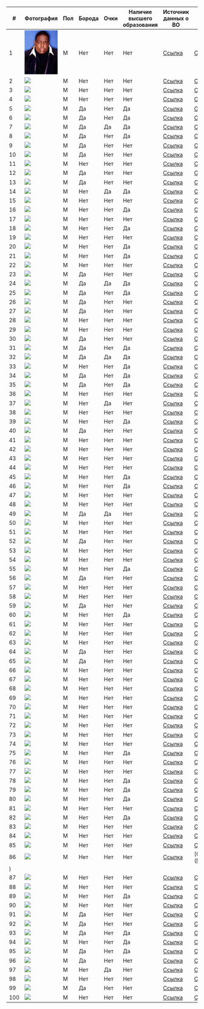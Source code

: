 | # | Фотография | Пол | Борода | Очки | Наличие высшего образования | Источник данных о ВО | Источник фото |
|---|---|---|---|---|---|---|---|
| 1 |![](rap/2_BIG.jpeg) | M | Нет | Нет | Нет | [Ссылка](https://en.wikipedia.org/wiki/The_Notorious_B.I.G.) | [Ссылка](https://www.listal.com/viewimage/5597751) | 
| 2 |![](/1_Eminem.png) | M | Нет | Нет | Нет | [Ссылка](https://en.wikipedia.org/wiki/Eminem) | [Ссылка](https://123ru.net/english/175464495/)|  
| 3 |![](/3_JayZ.jpg) | M | Нет | Нет | Нет | [Ссылка](https://en.wikipedia.org/wiki/Jay-Z) | [Ссылка](https://www.behance.net/gallery/14695927/Photorealism-llustrations/modules/101238173) | 
| 4 |![](/4_Nas.jpeg) | M | Нет | Нет | Нет | [Ссылка](https://en.wikipedia.org/wiki/Nas) | [Ссылка](https://www.gettyimages.nl/fotos/nasty-nas?family=editorial&page=2&phrase=nasty%20nas&sort=mostpopular) | 
| 5 |![](/5_2pac.jpeg) | M | Да | Нет | Да | [Ссылка](https://en.wikipedia.org/wiki/Tupac_Shakur) | [Ссылка](https://ru.pinterest.com/pin/146367056628795285/) | 
| 6 |![](/6_50cent.jpg) | M | Да | Нет | Да | [Ссылка](https://en.wikipedia.org/wiki/50_Cent) | [Ссылка](https://celebrityinsider.org/50-cent-uses-r-kelly-to-make-insensitive-joke-about-dwyane-wades-transgender-daughter-zaya-has-the-power-actor-gone-too-far-373678/) | 
| 7 |![](/7_Snoop.jpeg) | M | Да | Да | Да | [Ссылка](https://en.wikipedia.org/wiki/Snoop_Dogg) | [Ссылка](http://almode.ru/stars/16881-snoop-dogg-44-foto.html) | 
| 8 |![](/8_Ice.jpeg) | M | Да | Нет | Да | [Ссылка](https://en.wikipedia.org/wiki/Ice_Cube) | [Ссылка](https://twitter.com/4words_ru/status/1007530571944353792?lang=he) | 
| 9 |![](/9_Kanye.jpeg) | M | Да | Нет | Нет | [Ссылка](https://en.wikipedia.org/wiki/Kanye_West) | [Ссылка](https://ru.pinterest.com/pin/218635756886845153/) | 
| 10 |![](/10_Lamar.jpeg) | M | Да | Нет | Нет | [Ссылка](https://en.wikipedia.org/wiki/Kendrick_Lamar) | [Ссылка](https://theshaderoom.com/kendrick-lamar-shares-that-hes-working-on-his-final-tde-album/amp/) | 
| 11 |![](/11_Drake.jpeg) | M | Нет | Нет | Нет | [Ссылка](https://en.wikipedia.org/wiki/Drake_(musician)) | [Ссылка](https://ru.pinterest.com/pin/475974254350632497/) | 
| 12 |![](/12_dmx.jpeg) | M | Да | Нет | Нет | [Ссылка](https://en.wikipedia.org/wiki/DMX) | [Ссылка](https://mavink.com/explore/DMX-Younger) | 
| 13 |![](/13_pushaT.jpeg) | M | Да | Нет | Нет | [Ссылка](https://en.wikipedia.org/wiki/Pusha_T) | [Ссылка](https://celebritypets.net/pets/terrence-levarr-thornton-pusha-t-pets/) | 
| 14 |![](/14_Kid_Cudi.jpg) | M | Нет | Да | Да | [Ссылка](https://en.wikipedia.org/wiki/Kid_Cudi) | [Ссылка](https://www.imdb.com/name/nm3264596/mediaviewer/rm727112192) | 
| 15 |![](/15_Asap_rocky.jpeg) | M | Нет | Нет | Нет | [Ссылка](https://en.wikipedia.org/wiki/ASAP_Rocky) | [Ссылка](https://vsrap.ru/proizoshla-utechka-diplomaticheskih-pisem-svyazannyh-s-delom-a-ap-rocky/) | 
| 16 |![](/16_wiz.jpeg) | M | Нет | Нет | Да | [Ссылка](https://en.wikipedia.org/wiki/Wiz_Khalifa) | [Ссылка](https://www.spletnik.ru/buzz/97819-dzhastin-biber-amanda-bayns-presli-gerber-zvezdy-s-tatuirovkami-na-litce.html) | 
| 17 |![](/17_meek_mill.jpeg) | M | Нет | Нет | Нет | [Ссылка](https://en.wikipedia.org/wiki/Meek_Mill) | [Ссылка](https://www.yabaleftonline.ng/meek-mill-sentenced-to-90-days-house-arrest/) | 
| 18 |![](/18_xzibit.jpeg) | M | Нет | Нет | Да | [Ссылка](https://en.wikipedia.org/wiki/Xzibit) | [Ссылка](https://www.gettyimages.com/detail/news-photo/rapper-xzibit-attends-the-premiere-of-hbos-the-defiant-ones-news-photo/800078842?language=es) | 
| 19 |![](/19_tyler_the_creator.jpeg) | M | Нет | Нет | Нет | [Ссылка](https://en.wikipedia.org/wiki/Tyler,_the_Creator) | [Ссылка](https://fromthestage.net/tyler-the-creator-responds-to-fans-who-booed-drake-during-on-stage-at-camp-flog-gnaw/) | 
| 20 |![](/20_drDree.jpeg) | M | Нет | Нет | Да | [Ссылка](https://en.wikipedia.org/wiki/Dr._Dre) | [Ссылка](http://lookalike.top/dr-dre-doktor-dre-biografija-lichnaja-zhizn-foto-detstvo-albomy-pesni-klipy-rost-ves/) | 
| 21 |![](/21_lil_kim.jpeg) | M | Нет | Нет | Да | [Ссылка](https://en.wikipedia.org/wiki/Lil%27_Kim) | [Ссылка](https://www.youtube.com/watch?v=a765Sdx23-w&ab_channel=TheCelebRack) | 
| 22 |![](/22_ice_t.jpeg) | M | Нет | Нет | Нет | [Ссылка](https://en.wikipedia.org/wiki/Ice-T) | [Ссылка](https://ru.pinterest.com/pin/499336677416351989/) | 
| 23 |![](/23_natte_dog.jpg) | M | Да | Нет | Нет | [Ссылка](https://en.wikipedia.org/wiki/Nate_Dogg) | [Ссылка](https://www.imdb.com/name/nm0230489/?ref_=tt_cl_i73) | 
| 24 |![](/24_rick_ross.jpeg) | M | Да | Да | Да | [Ссылка](https://en.wikipedia.org/wiki/Rick_Ross) | [Ссылка](https://www.zimbio.com/photos/Rick+Ross/LBFCbBXq0Hh/2015+BMI+R+B+Hip+Hop+Awards+Red+Carpet) | 
| 25 |![](/25_mac_miller.jpeg) | M | Да | Нет | Да | [Ссылка](https://en.wikipedia.org/wiki/Mac_Miller) | [Ссылка](https://thissongissick.com/post/mac-miller-what-made-me-this-way/) | 
| 26 |![](/26_bob.jpeg) | M | Да | Нет | Нет | [Ссылка](https://en.wikipedia.org/wiki/B.o.B) | [Ссылка](https://www.justjared.com/2016/01/27/rapper-b-o-b-thinks-the-world-is-flat-tries-to-prove-it/) | 
| 27 |![](/27_tech_nine.jpeg) | M | Да | Нет | Нет | [Ссылка](https://en.wikipedia.org/wiki/Tech_N9ne) | [Ссылка](https://www.discogs.com/it/artist/183380-Tech-N9ne?type=Credits&subtype=Writing-Arrangement&filter_anv=0) | 
| 28 |![](/28_timati.jpeg) | M | Нет | Нет | Нет | [Ссылка](https://ru.wikipedia.org/wiki/%D0%A2%D0%B8%D0%BC%D0%B0%D1%82%D0%B8) | [Ссылка](https://radio.mirtesen.ru/blog/43849915267/Timati-prokatilsya-na-syorfe-v-halate-i-s-chashkoy-kofe) | 
| 29 |![](/29_basta.jpeg) | M | Нет | Нет | Нет | [Ссылка](https://ru.wikipedia.org/wiki/%D0%91%D0%B0%D1%81%D1%82%D0%B0_(%D0%BC%D1%83%D0%B7%D1%8B%D0%BA%D0%B0%D0%BD%D1%82)) | [Ссылка](https://newsmuz.com/news/basta?page=1) | 
| 30 |![](/30_guf.jpeg) | M | Да | Нет | Нет | [Ссылка](https://ru.wikipedia.org/wiki/%D0%93%D1%83%D1%84) | [Ссылка](https://ru.pinterest.com/pin/607211962256728974/) | 
| 31 |![](/31_lone.jpeg) | M | Да | Нет | Да | [Ссылка](https://ru.wikipedia.org/wiki/%D0%93%D0%BE%D1%80%D0%BE%D0%B7%D0%B8%D1%8F,_%D0%9B%D0%B5%D0%B2%D0%B0%D0%BD_%D0%95%D0%BC%D0%B7%D0%B0%D1%80%D0%BE%D0%B2%D0%B8%D1%87) | [Ссылка](https://e-kazan.ru/news/show/39495) | 
| 32 |![](/32_geegun.jpeg) | M | Да | Да | Да | [Ссылка](https://ru.wikipedia.org/wiki/%D0%94%D0%B6%D0%B8%D0%B3%D0%B0%D0%BD) | [Ссылка](https://super.ru/a/timati_geegan) | 
| 33 |![](/33_kristina_si.jpeg) | M | Нет | Нет | Да | [Ссылка](https://ru.wikipedia.org/wiki/Kristina_Si) | [Ссылка](https://biografii.net/znamenitosti/kristina-si.html) | 
| 34 |![](/34_noize.jpeg) | M | Да | Нет | Да | [Ссылка](https://ru.wikipedia.org/wiki/Noize_MC) | [Ссылка](https://a-a-ah.ru/event-noize-mc-in-moscow) | 
| 35 |![](/35_mot.jpeg) | M | Да | Нет | Да | [Ссылка](https://ru.wikipedia.org/wiki/%D0%9C%D0%BE%D1%82_(%D1%80%D1%8D%D0%BF%D0%B5%D1%80)) | [Ссылка](https://musicboxtv.ru/risunki-detej-stali-oblozhkoj-novogo-singla-mota/) | 
| 36 |![](/36_oxxxy.jpeg) | M | Нет | Нет | Нет | [Ссылка](https://ru.wikipedia.org/wiki/Oxxxymiron) | [Ссылка](https://spb.ananasposter.ru/oxxxymiron-17) | 
| 37 | ![](/37_ak.jpeg) | M | Нет | Да | Нет | [Ссылка](https://www.vokrug.tv/person/show/vitya_ak47/) | [Ссылка](https://citaty.info/man/viktor-gostyuhin-vitya-ak) | 
| 38 |![](/38_toni_raut.jpeg) | M | Нет | Нет | Нет | [Ссылка](https://uznayvse.ru/znamenitosti/biografiya-toni-raut.html) | [Ссылка](https://ru.pinterest.com/pin/863776403517975520/) | 
| 39 |![](/39_yanix.jpeg) | M | Нет | Нет | Да | [Ссылка](https://24smi.org/celebrity/33466-yanix.html) | [Ссылка](https://mahagon-events.ru/ploshhadki/yanix/amp/) | 
| 40 |![](/40_st.jpeg) | M | Да | Нет | Нет | [Ссылка](https://uznayvse.ru/znamenitosti/biografiya-reper-st.html) | [Ссылка](https://www.ellegirl.ru/articles/reper-st-stanet-papoi/) | 
| 41 |![](/41_topor.jpg) | M | Нет | Нет | Нет | [Ссылка](https://uznayvse.ru/znamenitosti/biografiya-garri-topor.html) | [Ссылка](https://genius.com/Garri-topor-culture-lyrics) | 
| 42 |![](/42_morgen.png) | M | Нет | Нет | Нет | [Ссылка](https://ru.wikipedia.org/wiki/%D0%9C%D0%BE%D1%80%D0%B3%D0%B5%D0%BD%D1%88%D1%82%D0%B5%D1%80%D0%BD) | [Ссылка](https://schlock.ru/basta-ne-vidit-smysla-borotsya-s-tvorchestvom-morgenshterna.html) | 
| 43 |![](/43_samka.jpeg) | M | Нет | Нет | Нет | [Ссылка](https://24smi.org/celebrity/104050-instasamka.html) | [Ссылка](https://www.novochag.ru/stars/zvezdnyy-fakt/iz-mnogodetnoy-semi-brosila-uchebu-v-shkole-7-faktov-ob-instasamke/) | 
| 44 |![](/44_feduk.jpeg) | M | Нет | Нет | Нет | [Ссылка](https://uznayvse.ru/znamenitosti/biografiya-reper-feduk.html) | [Ссылка](http://m.kino-teatr.ru/kino/acter/star/486561/foto/944422/) | 
| 45 |![](/45_pharaoh) | M | Нет | Нет | Да | [Ссылка](https://ru.wikipedia.org/wiki/Pharaoh) | [Ссылка](https://ru.pinterest.com/pin/235876099222411051/) | 
| 46 |![](/46_loc_dog.jpeg) | M | Нет | Нет | Да | [Ссылка](https://24smi.org/celebrity/32302-lok-dog.html) | [Ссылка](https://tntmusic.ru/3584-dotyanutsya-dushoi-do-kosmosa-novyi-trek-loc-dog-uzhe-v-seti/) | 
| 47 |![](/47_eldjey) | M | Нет | Нет | Нет | [Ссылка](https://svpressa.ru/persons/eldzhey-aleksey-uzenyuk/) | [Ссылка](https://mobillegends.net/garaga/%D1%8D%D0%BB%D0%B4%D0%B6%D0%B5%D0%B9-%D0%BD%D0%B0%D0%BC%D0%B5%D0%BA%D0%BD%D1%83%D0%BB-%D0%BD%D0%B0-%D1%80%D0%B0%D1%81%D1%81%D1%82%D0%B0%D0%B2%D0%B0%D0%BD%D0%B8%D0%B5-%D1%81-%D0%B0%D0%BD%D0%B0%D1%81) | 
| 48 |![](/48_21savage.jpeg) | M | Нет | Нет | Нет | [Ссылка](https://en.wikipedia.org/wiki/21_Savage) | [Ссылка](https://hiphopun.com/entertainment/gun-found-in-21-savage-car/) | 
| 49 |![](/49_future.jpeg) | M | Да | Да | Нет | [Ссылка](https://en.wikipedia.org/wiki/Future_(rapper)) | [Ссылка](https://ru.pinterest.com/pin/691795192747091199/) | 
| 50 |![](/50_Jack_Harlow) | M | Нет | Нет | Нет | [Ссылка](https://en.wikipedia.org/wiki/Jack_Harlow) | [Ссылка](https://www.15minutenews.com/article/185865778/watch-jack-harlows-new-whats-poppin-video-f-dababy-tory-lanez-and-lil-wayne/) | 
| 51 |![](/51_busta_rhymes.jpeg) | M | Нет | Нет | Нет | [Ссылка](https://en.wikipedia.org/wiki/Busta_Rhymes) | [Ссылка](https://staging1.justjared.com/2020/10/23/busta-rhymes-shows-off-his-abs-after-an-amazing-body-transformation-see-before-after/) | 
| 52 |![](/52_method.jpeg) | M | Да | Нет | Нет | [Ссылка](https://en.wikipedia.org/wiki/Method_Man) | [Ссылка](https://www.fandango.com/people/method-man-456506/photos?photoid=36302) | 
| 53 |![](/53_gza.jpeg) | M | Нет | Нет | Нет | [Ссылка](https://en.wikipedia.org/wiki/GZA) | [Ссылка](https://apeconcerts.com/events/gza/) | 
| 54 |![](/54_boosie_badazz.jpg) | M | Нет | Нет | Нет | [Ссылка](https://en.wikipedia.org/wiki/Boosie_Badazz) | [Ссылка](https://thesource.com/2021/07/02/boosie-badazz-offers-take-on-why-lil-reese-has-yet-to-leave-chicago/) | 
| 55 |![](/55_ludacris) | M | Нет | Нет | Да | [Ссылка](https://en.wikipedia.org/wiki/Ludacris) | [Ссылка](https://www.startfilm.ru/person/7406/list/photo/) | 
| 56 |![](/56_djKhaleed.jpeg) | M | Да | Нет | Нет | [Ссылка](https://en.wikipedia.org/wiki/DJ_Khaled) | [Ссылка](https://beforewegoblog.com/music-monday-all-i-do-is-win-by-dj-khaled/?shared=email&msg=fail) | 
| 57 |![](/57_face.jpeg) | M | Нет | Нет | Нет | [Ссылка](https://ru.wikipedia.org/wiki/Face) | [Ссылка](https://vnnews.ru/rossiya-na-revolyucionnoy-volne/?from=feed) | 
| 58 |![](/58_scrip.jpeg) | M | Нет | Нет | Нет | [Ссылка](https://uznayvse.ru/znamenitosti/biografiya-skriptonit.html) | [Ссылка](https://zonakz.net/2021/12/07/eksperty-kak-enpf-podstavil-tokaeva-kazaxstancam-budet-interesnej-poluchat-seruyu-zarplatu-eksperty-o-posledstviyax-resheniya-enpf-tyomnaya-storona-dolevogo-stroitelstva-kak-vyvesti-zastrojshhiko/) | 
| 59 |![](/59_usher.jpeg) | M | Да | Нет | Нет | [Ссылка](https://en.wikipedia.org/wiki/Usher_(musician)) | [Ссылка](http://www.4words.ru/artist/320/photo/radio) | 
| 60 |![](/60_husku.jpeg) | M | Нет | Нет | Да | [Ссылка](https://ru.wikipedia.org/wiki/%D0%A5%D0%B0%D1%81%D0%BA%D0%B8_(%D1%80%D1%8D%D0%BF%D0%B5%D1%80)) | [Ссылка](https://music-facts.ru/interesting_news/4-skryvayushchih-chto-zhenaty/) | 
| 61 |![](/61_atl.jpeg) | M | Нет | Нет | Нет | [Ссылка](https://ru.wikipedia.org/wiki/ATL_(%D1%80%D1%8D%D0%BF%D0%B5%D1%80)) | [Ссылка](https://xn--b1agamykmd.xn--p1ai/artist/atl) | 
| 62 |![](/62_ligalize.jpeg) | M | Нет | Нет | Нет | [Ссылка](https://ru.wikipedia.org/wiki/%D0%9B%D0%B8%D0%B3%D0%B0%D0%BB%D0%B0%D0%B9%D0%B7) | [Ссылка](https://tiktok-pesni.ru/artist/78292-ligalajz-vse-pesni) | 
| 63 |![](/63_tyga.jpeg) | M | Нет | Нет | Нет | [Ссылка](https://en.wikipedia.org/wiki/Tyga) | [Ссылка](https://tr.pinterest.com/pin/bet-experience--71283606588555516/) | 
| 64 |![](/64_post_malone.jpeg) | M | Да | Нет | Нет | [Ссылка](https://en.wikipedia.org/wiki/Post_Malone) | [Ссылка](https://ru.pinterest.com/pin/38913984267219117/) | 
| 65 |![](/65_kreed.jpeg) | M | Да | Нет | Нет | [Ссылка](https://ru.wikipedia.org/wiki/%D0%9A%D1%80%D0%B8%D0%B4,_%D0%95%D0%B3%D0%BE%D1%80) | [Ссылка](https://www.youtube.com/watch?app=desktop&v=DI6-zRyt2Kc&ab_channel=%D0%9F%D0%BE%D0%BB%D0%B8%D0%BD%D0%BA%D0%B0-%D0%9C%D0%B0%D0%BB%D0%B8%D0%BD%D0%BA%D0%B0) | 
| 66 |![](/66_minaj.jpeg) | M | Нет | Нет | Нет | [Ссылка](https://en.wikipedia.org/wiki/Nicki_Minaj) | [Ссылка](https://zen.yandex.ru/media/outstyle/stalo-izvestno-po-kakoi-prichine-nicki-minaj-otmenila-svoi-koncerty-v-saudovskoi-aravii-takogo-nikto-ne-ojidal-5d25d70cc0dcf200ade2eb0b) |
| 67 |![](/67_kardiB.jpeg) | M | Нет | Нет | Нет | [Ссылка](https://24smi.org/celebrity/61862-kardi-bi.html) | [Ссылка](https://www.bangringo.com/2019/01/terjemahan-lirik-lagu-cardi-b-what-girl.html?m=1) | 
| 68 |![](/68_lauryn_hill.jpeg) | M | Нет | Нет | Нет | [Ссылка](https://en.wikipedia.org/wiki/Lauryn_Hill) | [Ссылка](https://iatei.org/how-lauryn-hill-achieved-a-net-worth-of-9-million.html) | 
| 69 |![](/69_lisa.jpeg) | M | Нет | Нет | Нет | [Ссылка](https://en.wikipedia.org/wiki/Lisa_(rapper)) | [Ссылка](https://id.pinterest.com/pin/665125438707035734/) | 
| 70 |![](/70_megan_stallion.jpeg) | M | Нет | Нет | Нет | [Ссылка](https://ru.wikipedia.org/wiki/Megan_Thee_Stallion) | [Ссылка](https://moda.ru/news/megan-ti-stallion-stala-novym-globalnym-ambassadorom-revlon/) | 
| 71 |![](/71_foxy_brown.jpeg) | M | Нет | Нет | Нет | [Ссылка](https://en.wikipedia.org/wiki/Foxy_Brown_(rapper)) | [Ссылка](https://ru.pinterest.com/pin/296815431696558116/) | 
| 72 |![](/72_Rihanna.webp) | M | Нет | Нет | Нет | [Ссылка](https://ru.wikipedia.org/wiki/%D0%A0%D0%B8%D0%B0%D0%BD%D0%BD%D0%B0) | [Ссылка](https://stylecaster.com/rihanna-wardrobe-malfunction-dress-shoulder/) | 
| 73 |![](/73_lisa_lopez.jpeg) | M | Нет | Нет | Нет | [Ссылка](https://ru.wikipedia.org/wiki/%D0%9B%D0%BE%D0%BF%D0%B5%D1%81,_%D0%9B%D0%B8%D0%B7%D0%B0) | [Ссылка](https://ru.pinterest.com/pin/92746073550178369/) | 
| 74 |![](/74_mc_lyte.jpeg) | M | Нет | Нет | Нет | [Ссылка](https://en.wikipedia.org/wiki/MC_Lyte) | [Ссылка](https://gcshelp.org/ru/novosti/istorii-i-lichnosti/mc_lyte_vishla_zamuj_cherez_god_molitv_o_muje.html) | 
| 75 |![](/75_queen_latifah.jpeg) | M | Нет | Нет | Да | [Ссылка](https://en.wikipedia.org/wiki/Queen_Latifah) | [Ссылка](https://www.ibtimes.co.uk/queen-latifah-death-clause-filmmakers-not-allowed-kill-off-actress-movies-1631359) | 
| 76 |![](/76_Young_MA.jpeg) | M | Нет | Нет | Нет | [Ссылка](https://en.wikipedia.org/wiki/Young_M.A) | [Ссылка](https://snobette.com/tag/young-m-a/) | 
| 77 |![](/77_da_brat.jpeg) | M | Нет | Нет | Нет | [Ссылка](https://ru.wikipedia.org/wiki/Da_Brat) | [Ссылка](https://ru.pinterest.com/pin/335377503480975859/) | 
| 78 |![](/78_mia.jpeg) | M | Нет | Нет | Да | [Ссылка](https://en.wikipedia.org/wiki/M.I.A._(rapper)) | [Ссылка](https://medium.com/la-nature/matangi-maya-m-i-a-from-refugee-to-cultural-icon-b4c3b1411f7c) | 
| 79 |![](/79_saweetie.jpeg) | M | Нет | Нет | Да | [Ссылка](https://en.wikipedia.org/wiki/Saweetie) | [Ссылка](https://www.soyuz.ru/news/19714) | 
| 80 |![](/80_janelle_monae.jpeg) | M | Нет | Нет | Да | [Ссылка](https://en.wikipedia.org/wiki/Janelle_Mon%C3%A1e) | [Ссылка](https://ru.pinterest.com/pin/349240146104001555/) | 
| 81 |![](/81_remy_ma.webp) | M | Нет | Нет | Нет | [Ссылка](https://en.wikipedia.org/wiki/Remy_Ma) | [Ссылка](https://chimpymail.com/ar/tag/here/) | 
| 82 |![](/82_iggy_azalia.jpeg) | M | Нет | Нет | Да | [Ссылка](https://en.wikipedia.org/wiki/Iggy_Azalea) | [Ссылка](http://almode.ru/stars/11319-iggi-azalija-62-foto.html) | 
| 83 |![](/83_ciara.jpeg) | M | Нет | Нет | Нет | [Ссылка](https://en.wikipedia.org/wiki/Ciara) | [Ссылка](http://almode.ru/stars/29980-siara-66-foto.html) | 
| 84 |![](/84_tierra_whack) | M | Нет | Нет | Нет | [Ссылка](https://en.wikipedia.org/wiki/Tierra_Whack) | [Ссылка](https://www.thebackpackerz.com/heavy-rotation-230/amp/) | 
| 85 |![](/85_fergie.jpeg) | M | Нет | Нет | Нет | [Ссылка](https://en.wikipedia.org/wiki/Fergie_(singer)) | [Ссылка](https://www.peoples.ru/art/music/hip-hop/stacy_ferguson/fergie_201205191228402.shtml) | 
| 86 |![](/86_lady_leshurr) | M | Нет | Нет | Нет | [Ссылка](https://en.wikipedia.org/wiki/Lady_Leshurr) | [Ссылка](https://www.kinocritik.ru/name/224849/images
) | 
| 87 |![](/87_kelis.jpg) | M | Нет | Нет | Нет | [Ссылка](https://en.wikipedia.org/wiki/Kelis) | [Ссылка](https://www.look.com.ua/download/268717/640x960/) | 
| 88 |![](/88_angel_haze.jpeg) | M | Нет | Нет | Нет | [Ссылка](https://en.wikipedia.org/wiki/Angel_Haze) | [Ссылка](https://wallsdesk.com/angel-haze-81602/angel-haze-high-definition/) | 
| 89 |![](/89_aiza.jpeg) | M | Нет | Нет | Да | [Ссылка](https://ru.wikipedia.org/wiki/%D0%90%D0%B9,_%D0%90%D0%B9%D0%B7%D0%B0-%D0%9B%D0%B8%D0%BB%D1%83%D0%BD%D0%B0_%D0%A5%D0%B0%D0%BC%D0%B7%D0%B0%D1%82%D0%BE%D0%B2%D0%BD%D0%B0) | [Ссылка](https://sputnik-georgia.ru/20210623/Obmanul-vsekh-svoikh-bab---Ayza-Dolmatova-obvinila-Gufu-i-rasplakalas-na-kameru-252100998.html) | 
| 90 |![](/90_miley_cyrus.webp) | M | Нет | Нет | Нет | [Ссылка](https://ru.wikipedia.org/wiki/%D0%A1%D0%B0%D0%B9%D1%80%D1%83%D1%81,_%D0%9C%D0%B0%D0%B9%D0%BB%D0%B8) | [Ссылка](https://www.thewikifeed.com/miley-cyrus/) | 
| 91 |![](/91_the_weeknd.jpeg) | M | Да | Нет | Нет | [Ссылка](https://ru.wikipedia.org/wiki/The_Weeknd) | [Ссылка](https://pics.alphacoders.com/pictures/view/133609) | 
| 92 |![](/92_lil_nas.jpeg) | M | Да | Нет | Нет | [Ссылка](https://ru.wikipedia.org/wiki/Lil_Nas_X) | [Ссылка](https://www.sotwe.com/nahcfigueiredo) | 
| 93 |![](/93_J_Cole.jpeg) | M | Да | Нет | Да | [Ссылка](https://en.wikipedia.org/wiki/J._Cole) | [Ссылка](http://brainsly.net/?p=821) | 
| 94 |![](/94_lil_peep.webp) | M | Нет | Нет | Да | [Ссылка](https://ru.wikipedia.org/wiki/Lil_Peep) | [Ссылка](https://www.instagram.com/p/CG-YW3LnVcp/?hl=tr) | 
| 95 |![](/95_khalib.jpeg) | M | Да | Нет | Да | [Ссылка](https://ru.wikipedia.org/wiki/Jah_Khalib) | [Ссылка](https://afisha.yandex.ru/artist/jah-khalib?city=saratov) | 
| 96 |![](/96_mc_doni.jpeg) | M | Да | Нет | Нет | [Ссылка](https://ru.wikipedia.org/wiki/Doni_(%D1%80%D1%8D%D0%BF%D0%B5%D1%80)) | [Ссылка](https://tiktok-pesni.ru/artist/1291529-mc-doni-vse-pesni) | 
| 97 |![](/97_logic.jpeg) | M | Нет | Да | Нет | [Ссылка](https://en.wikipedia.org/wiki/Logic_(rapper)) | [Ссылка](https://www.rapertuar.com/global-rap/logic-oldukca-sik-bir-yol-ile-muzige-geri-dondugunu-duyurdu/) | 
| 98 |![](/98_big_sean) | M | Нет | Нет | Нет | [Ссылка](https://en.wikipedia.org/wiki/Big_Sean) | [Ссылка](http://m.4words.ru/photo/artist/3574) | 
| 99 |![](/99_montana.jpeg) | M | Да | Нет | Нет | [Ссылка](https://en.wikipedia.org/wiki/French_Montana) | [Ссылка](https://celebwiki.org/french-montana-wiki-bio-net-worth-nationality-wife-girlfriend/) | 
| 100 |![](/100_tatarka.jpeg) | M | Нет | Нет | Нет | [Ссылка](https://ru.wikipedia.org/wiki/Tatarka) | [Ссылка](https://uchastniki.com/bloggers/tatarka.html) |


